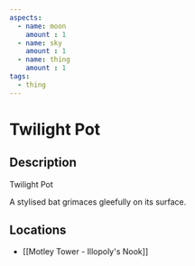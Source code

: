 ```yaml
---
aspects: 
  - name: moon
    amount : 1
  - name: sky
    amount : 1
  - name: thing
    amount : 1
tags:
  - thing
---
```


# Twilight Pot

## Description
Twilight Pot

A stylised bat grimaces gleefully on its surface.
## Locations
- [[Motley Tower - Illopoly's Nook]]